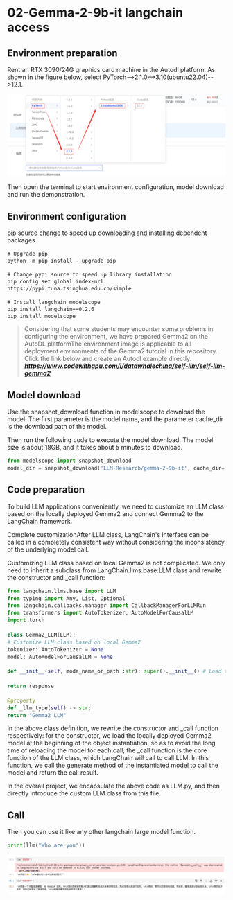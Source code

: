 # 02-Gemma-2-9b-it langchain access 

## Environment preparation

Rent an RTX 3090/24G graphics card machine in the Autodl platform. As shown in the figure below, select PyTorch-->2.1.0-->3.10(ubuntu22.04)-->12.1.

![Open machine configuration selection](images/01-1.png)

Then open the terminal to start environment configuration, model download and run the demonstration. 

## Environment configuration

pip source change to speed up downloading and installing dependent packages

```shell
# Upgrade pip
python -m pip install --upgrade pip

# Change pypi source to speed up library installation
pip config set global.index-url https://pypi.tuna.tsinghua.edu.cn/simple

# Install langchain modelscope
pip install langchain==0.2.6
pip install modelscope
``` 

> Considering that some students may encounter some problems in configuring the environment, we have prepared Gemma2 on the AutoDL platformThe environment image is applicable to all deployment environments of the Gemma2 tutorial in this repository. Click the link below and create an Autodl example directly.
> ***https://www.codewithgpu.com/i/datawhalechina/self-llm/self-llm-gemma2***

## Model download

Use the snapshot_download function in modelscope to download the model. The first parameter is the model name, and the parameter cache_dir is the download path of the model.

Then run the following code to execute the model download. The model size is about 18GB, and it takes about 5 minutes to download.

```python
from modelscope import snapshot_download
model_dir = snapshot_download('LLM-Research/gemma-2-9b-it', cache_dir='/root/autodl-tmp')
```

## Code preparation

To build LLM applications conveniently, we need to customize an LLM class based on the locally deployed Gemma2 and connect Gemma2 to the LangChain framework.

Complete customizationAfter LLM class, LangChain's interface can be called in a completely consistent way without considering the inconsistency of the underlying model call.

Customizing LLM class based on local Gemma2 is not complicated. We only need to inherit a subclass from LangChain.llms.base.LLM class and rewrite the constructor and _call function:

```python
from langchain.llms.base import LLM
from typing import Any, List, Optional
from langchain.callbacks.manager import CallbackManagerForLLMRun
from transformers import AutoTokenizer, AutoModelForCausalLM
import torch

class Gemma2_LLM(LLM):
# Customize LLM class based on local Gemma2
tokenizer: AutoTokenizer = None
model: AutoModelForCausalLM = None

def __init__(self, mode_name_or_path :str): super().__init__() # Load the pretrained tokenizer and model print("Creat tokenizer...") self.tokenizer = AutoTokenizer.from_pretrained(mode_name_or_path) print("Creat model...") self.model = AutoModelForCausalLM.from_pretrained(mode_name_or_path, device_map="cuda",torch_dtype=torch.bfloat16,) def _call(self, prompt : str, stop: Optional[List[str]] = None, run_manager: Optional[CallbackManagerForLLMRun] = None, **kwargs: Any): # Call the model for conversation generation chat = [ { "role": "user", "content": prompt }, ] prompt = self.tokenizer.apply_chat_template(chat, tokenize=False, add_generation_prompt= True) inputs = self.tokenizer.encode(prompt, add_special_tokens=False, return_tensors="pt") outputs = self.model.generate(input_ids=inputs.to(self.model.device), max_new_tokens=150) outputs = self .tokenizer.decode(outputs[0]) response = outputs.split('model')[-1].replace('<end_of_turn>\n<eos>', '')

return response

@property
def _llm_type(self) -> str:
return "Gemma2_LLM"

```

In the above class definition, we rewrite the constructor and _call function respectively: for the constructor, we load the locally deployed Gemma2 model at the beginning of the object instantiation, so as to avoid the long time of reloading the model for each call; the _call function is the core function of the LLM class, which LangChain will call to call LLM. In this function, we call the generate method of the instantiated model to call the model and return the call result.

In the overall project, we encapsulate the above code as LLM.py, and then directly introduce the custom LLM class from this file.

## Call

Then you can use it like any other langchain large model function.

```python from LLM import Gemma2_LLM llm = Yuan2_LLM('/root/autodl-fs/YuanLLM/Yuan2-2B-Mars-hf')
print(llm("Who are you"))
```

![alt text](./images/02-1.png)